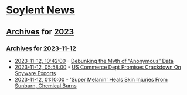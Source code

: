 # [Soylent News](../../../README.md)

## [Archives](../../index.md) for [2023](../index.md)

### [Archives](../../index.md) for [2023-11-12](index.md)

* [2023-11-12, 10:42:00](https://soylentnews.org/article.pl?sid=23/11/11/0610228&from=rss) - [Debunking the Myth of “Anonymous” Data](https://soylentnews.org/article.pl?sid=23/11/11/0610228&from=rss)
* [2023-11-12, 05:58:00](https://soylentnews.org/article.pl?sid=23/11/11/0322213&from=rss) - [US Commerce Dept Promises Crackdown On Spyware Exports](https://soylentnews.org/article.pl?sid=23/11/11/0322213&from=rss)
* [2023-11-12, 01:10:00](https://soylentnews.org/article.pl?sid=23/11/11/022213&from=rss) - ['Super Melanin' Heals Skin Injuries From Sunburn, Chemical Burns](https://soylentnews.org/article.pl?sid=23/11/11/022213&from=rss)
